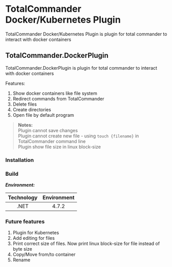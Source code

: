 # TotalCommander Docker/Kubernetes Plugin

TotalCommander Docker/Kubernetes Plugin is plugin for total commander to interact with docker containers

## TotalCommander.DockerPlugin

TotalCommander.DockerPlugin is plugin for total commander to interact with docker containers

Features:

1. Show docker containers like file system
2. Redirect commands from TotalCommander
3. Delete files
4. Create directories
5. Open file by default program

> **Notes:**<br>
> Plugin cannot save changes<br>
> Plugin cannot create new file - using `touch {filename}` in TotalCommander command line<br>
> Plugin show file size in linux block-size

### Installation

### Build

***Environment:***

| Technology | Environment |
|:----------:|:-----------:|
|    .NET    |    4.7.2    |

### Future features

1. Plugin for Kubernetes
2. Add editing for files
3. Print correct size of files. Now print linux block-size for file instead of byte size
4. Copy/Move from/to container
5. Rename
